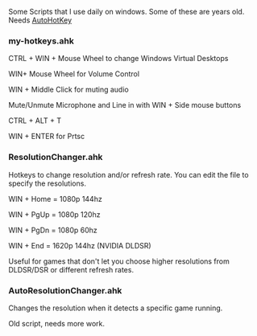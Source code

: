 Some Scripts that I use daily on windows. Some of these are years old.
Needs [AutoHotKey](https://www.autohotkey.com/)

### my-hotkeys.ahk

CTRL + WIN + Mouse Wheel to change Windows Virtual Desktops

WIN+ Mouse Wheel for Volume Control

WIN + Middle Click for muting audio

Mute/Unmute Microphone and Line in with WIN + Side mouse buttons

CTRL + ALT + T

WIN + ENTER for Prtsc


### ResolutionChanger.ahk
Hotkeys to change resolution and/or refresh rate. You can edit the file to specify the resolutions.

WIN + Home = 1080p 144hz

WIN + PgUp = 1080p 120hz

WIN + PgDn = 1080p 60hz

WIN + End = 1620p 144hz (NVIDIA DLDSR)

Useful for games that don't let you choose higher resolutions from DLDSR/DSR or different refresh rates.

### AutoResolutionChanger.ahk
Changes the resolution when it detects a specific game running.

Old script, needs more work.